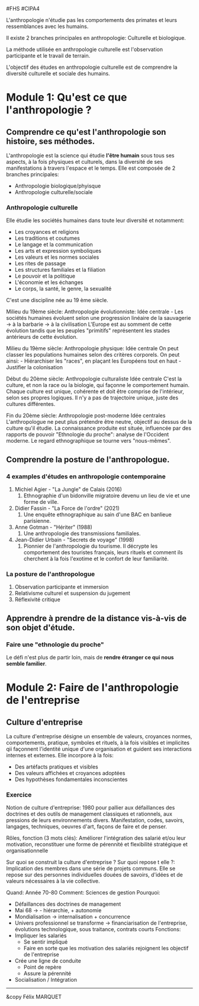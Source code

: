 #FHS #CIPA4 

L'anthropologie n'étudie pas les comportements des primates et leurs ressemblances avec les humains.

Il existe 2 branches principales en anthropologie: Culturelle et biologique.

La méthode utilisée en anthropologie culturelle est l'observation participante et le travail de terrain.

L'objectif des études en anthropologie culturelle est de comprendre la diversité culturelle et sociale des humains.

# Module 1: Qu'est ce que l'anthropologie ?
## Comprendre ce qu'est l'anthropologie son histoire, ses méthodes.
L'anthropologie est la science qui étudie **l'être humain** sous tous ses aspects, à la fois physiques et culturels, dans la diversité de ses manifestations à travers l'espace et le temps.
Elle est composée de 2 branches principales:
- Anthropologie biologique/phyisque
- Anthropologie culturelle/sociale

### Anthropologie culturelle
Elle étudie les sociétés humaines dans toute leur diversité et notamment:
- Les croyances et religions
- Les traditions et coutumes
- Le langage et la communication
- Les arts et expression symboliques
- Les valeurs et les normes sociales
- Les rites de passage
- Les structures familiales et la filiation
- Le pouvoir et la politique
- L'économie et les échanges
- Le corps, la santé, le genre, la sexualité

C'est une discipline née au 19 ème siècle.

Milieu du 19ème siècle: Anthropologie évolutionniste:
	Idée centrale
		- Les sociétés humaines évoluent selon une progression linéaire
			de la sauvagerie -> à la barbarie -> à la civilisation
		  L'Europe est au somment de cette évolution tandis que les peuples "primitifs" représentent les stades antérieurs de cette évolution.

Milieu du 19ème siècle: Anthropologie physique:
	Idée centrale
		On peut classer les populations humaines selon des critères corporels.
		On peut ainsi:
			- Hiérarchiser les "races", en plaçant les Européens tout en haut
			- Justifier la colonisation

Début du 20ème siècle: Anthropologie culturaliste
	Idée centrale
		C'est la culture, et non la race ou la biologie, qui façonne le comportement humain.
		Chaque culture est unique, cohérente et doit être comprise de l'intérieur, selon ses propres logiques.
		Il n'y a pas de trajectoire unique, juste des cultures différentes.

Fin du 20ème siècle: Anthropologie post-moderne
	Idée centrales
		L'anthropologue ne peut plus prétendre être neutre, objectif au dessus de la culture qu'il étudie. La connaissance produite est située, influencée par des rapports de pouvoir
		"Ethnologie du proche": analyse de l'Occident moderne. Le regard ethnographique se tourne vers "nous-mêmes".

## Comprendre la posture de l'anthropologue.
### 4 examples d'études en anthropologie contemporaine
1. Michiel Agier - "La Jungle" de Calais (2016)
	1. Ethnographie d'un bidonville migratoire devenu un lieu de vie et une forme de ville.
2. Didier Fassin - "La Force de l'ordre" (2021)
	1. Une enquête ethnographique au sain d'une BAC en banlieue parisienne.
3. Anne Gotman - "Hériter" (1988)
	1. Une anthropologie des transmissions familiales.
4. Jean-Didier Urbain - "Secrets de voyage" (1998)
	1. Pionnier de l'anthropologie du tourisme. Il décrypte les comportement des touristes français, leurs rituels et comment ils cherchent à la fois l'exotime et le confort de leur familiarité.

### La posture de l'anthropologue
1. Observation participante et immersion
2. Relativisme culturel et suspension du jugement
3. Réflexivité critique


## Apprendre à prendre de la distance vis-à-vis de son objet d'étude.
### Faire une "ethnologie du proche"
Le défi n'est plus de partir loin, mais de **rendre étranger ce qui nous semble familier**.

# Module 2: Faire de l'anthropologie de l'entreprise
## Culture d'entreprise
La culture d'entreprise désigne un ensemble de valeurs, croyances normes, comportements, pratique, symboles et rituels, à la fois visibles et implicites qii façonnent l'identité unique d'une organisation et guident ses interactions internes et externes.
Elle incorpore à la fois: 
- Des artéfacts pratiques et visibles
- Des valeurs affichées et croyances adoptées
- Des hypothèses fondamentales inconscientes

### Exercice
Notion de culture d'entreprise: 1980 pour pallier aux défaillances des doctrines et des outils de management classiques et rationnels, aux pressions de leurs environnements divers. Manifestation, codes, savoirs, langages, techniques, oeuvres d'art, façons de faire et de penser.

Rôles, fonction (3 mots clés): Améliorer l'intégration des salarié et/ou leur motivation, reconstituer une forme de pérennité et flexibilité stratégique et organisationnelle

Sur quoi se construit la culture d'entreprise ? Sur quoi repose t elle ?: Implication des membres dans une série de projets communs. Elle se repose sur des personnes individuelles douées de savoirs, d'idées et de valeurs nécessaires à la vie collective.

Quand: Année 70-80
Comment: Sciences de gestion
Pourquoi: 
- Défaillances des doctrines de management
- Mai 68 -> - hiérarchie, + autonomie
- Mondialisation -> internalisation + concurrence
- Univers professionnel se transforme -> financiarisation de l'entreprise, évolutions technologique, sous traitance, contrats courts
Fonctions:
- Impliquer les salariés
	- Se sentir impliqué
	- Faire en sorte que les motivation des salariés rejoignent les objectif de l'entreprise
- Crée une ligne de conduite
	- Point de repère
	- Assure la pérennité
- Socialisation / Intégration

---
&copy Félix MARQUET